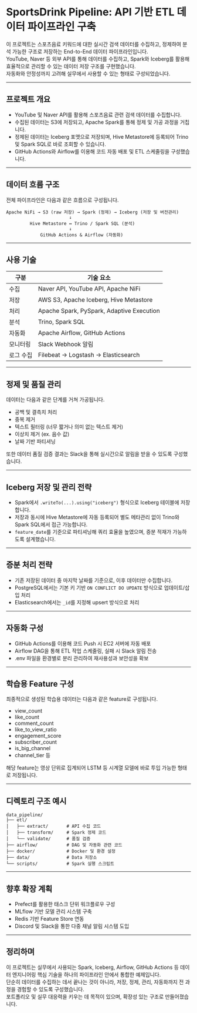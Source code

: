 
# SportsDrink Pipeline: API 기반 ETL 데이터 파이프라인 구축

이 프로젝트는 스포츠음료 키워드에 대한 실시간 검색 데이터를 수집하고, 정제하여 분석 가능한 구조로 저장하는 End-to-End 데이터 파이프라인입니다.  
YouTube, Naver 등 외부 API를 통해 데이터를 수집하고, Spark와 Iceberg를 활용해 효율적으로 관리할 수 있는 데이터 저장 구조를 구현했습니다.  
자동화와 안정성까지 고려해 실무에서 사용할 수 있는 형태로 구성되었습니다.

---

## 프로젝트 개요

- YouTube 및 Naver API를 활용해 스포츠음료 관련 검색 데이터를 수집합니다.
- 수집된 데이터는 S3에 저장되고, Apache Spark를 통해 정제 및 가공 과정을 거칩니다.
- 정제된 데이터는 Iceberg 포맷으로 저장되며, Hive Metastore에 등록되어 Trino 및 Spark SQL로 바로 조회할 수 있습니다.
- GitHub Actions와 Airflow를 이용해 코드 자동 배포 및 ETL 스케줄링을 구성했습니다.

---

## 데이터 흐름 구조

전체 파이프라인은 다음과 같은 흐름으로 구성됩니다.

```
Apache NiFi → S3 (raw 저장) → Spark (정제) → Iceberg (저장 및 버전관리)
                        ↓
         Hive Metastore ↔ Trino / Spark SQL (분석)
                        ↓
             GitHub Actions & Airflow (자동화)
```

---

## 사용 기술

| 구분       | 기술 요소 |
|------------|-----------|
| 수집       | Naver API, YouTube API, Apache NiFi |
| 저장       | AWS S3, Apache Iceberg, Hive Metastore |
| 처리       | Apache Spark, PySpark, Adaptive Execution |
| 분석       | Trino, Spark SQL |
| 자동화     | Apache Airflow, GitHub Actions |
| 모니터링   | Slack Webhook 알림 |
| 로그 수집  | Filebeat → Logstash → Elasticsearch |

---

## 정제 및 품질 관리

데이터는 다음과 같은 단계를 거쳐 가공됩니다.

- 공백 및 결측치 처리
- 중복 제거
- 텍스트 필터링 (너무 짧거나 의미 없는 텍스트 제거)
- 이상치 제거 (ex. 음수 값)
- 날짜 기반 파티셔닝

또한 데이터 품질 검증 결과는 Slack을 통해 실시간으로 알림을 받을 수 있도록 구성했습니다.

---

## Iceberg 저장 및 관리 전략

- Spark에서 `.writeTo(...).using("iceberg")` 형식으로 Iceberg 테이블에 저장합니다.
- 저장과 동시에 Hive Metastore에 자동 등록되어 별도 메타관리 없이 Trino와 Spark SQL에서 접근 가능합니다.
- `feature_date`를 기준으로 파티셔닝해 쿼리 효율을 높였으며, 증분 적재가 가능하도록 설계했습니다.

---

## 증분 처리 전략

- 기존 저장된 데이터 중 마지막 날짜를 기준으로, 이후 데이터만 수집합니다.
- PostgreSQL에서는 기본 키 기반 `ON CONFLICT DO UPDATE` 방식으로 업데이트/삽입 처리
- Elasticsearch에서는 `_id`를 지정해 upsert 방식으로 처리

---

## 자동화 구성

- GitHub Actions를 이용해 코드 Push 시 EC2 서버에 자동 배포
- Airflow DAG을 통해 ETL 작업 스케줄링, 실패 시 Slack 알림 전송
- .env 파일을 환경별로 분리 관리하여 재사용성과 보안성을 확보

---

## 학습용 Feature 구성

최종적으로 생성된 학습용 데이터는 다음과 같은 feature로 구성됩니다.

- view_count
- like_count
- comment_count
- like_to_view_ratio
- engagement_score
- subscriber_count
- is_big_channel
- channel_tier 등

해당 feature는 영상 단위로 집계되어 LSTM 등 시계열 모델에 바로 투입 가능한 형태로 저장됩니다.

---

## 디렉토리 구조 예시

```
data_pipeline/
├── etl/
│   ├── extract/       # API 수집 코드
│   ├── transform/     # Spark 정제 코드
│   └── validate/      # 품질 검증
├── airflow/           # DAG 및 자동화 관련 코드
├── docker/            # Docker 및 환경 설정
├── data/              # Data 저장소
└── scripts/           # Spark 실행 스크립트
```

---

## 향후 확장 계획

- Prefect를 활용한 태스크 단위 워크플로우 구성
- MLflow 기반 모델 관리 시스템 구축
- Redis 기반 Feature Store 연동
- Discord 및 Slack을 통한 다중 채널 알림 시스템 도입

---

## 정리하며

이 프로젝트는 실무에서 사용되는 Spark, Iceberg, Airflow, GitHub Actions 등 데이터 엔지니어링 핵심 기술을 하나의 파이프라인 안에서 통합한 예제입니다.  
단순히 데이터를 수집하는 데서 끝나는 것이 아니라, 저장, 정제, 관리, 자동화까지 전 과정을 경험할 수 있도록 구성했습니다.  
포트폴리오 및 실무 대응력을 키우는 데 목적이 있으며, 확장성 있는 구조로 만들어졌습니다.
